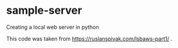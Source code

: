 # sample-server
Creating a local web server in python


This code was taken from https://ruslanspivak.com/lsbaws-part1/ . 
